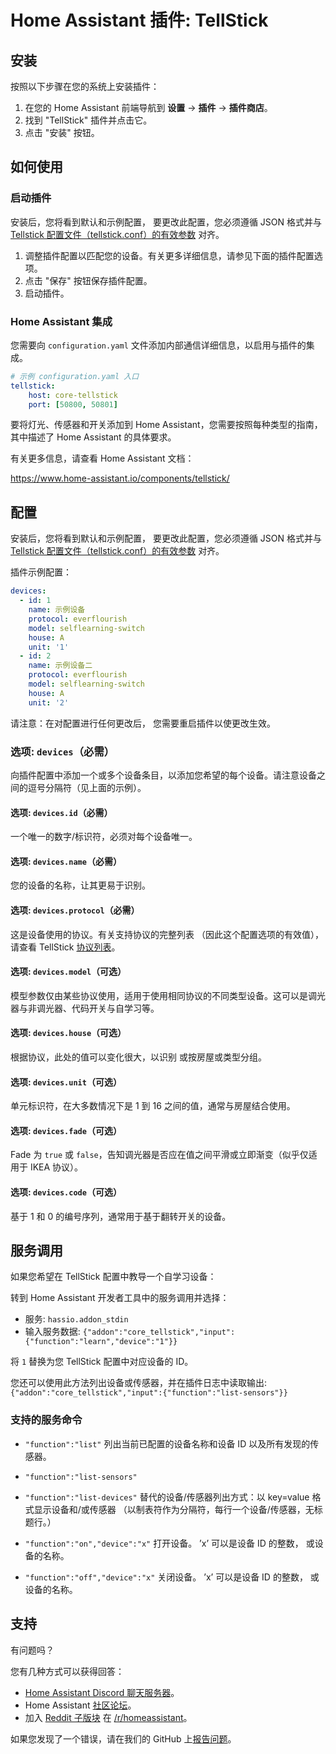 # Home Assistant 插件: TellStick

## 安装

按照以下步骤在您的系统上安装插件：

1. 在您的 Home Assistant 前端导航到 **设置** -> **插件** -> **插件商店**。
2. 找到 "TellStick" 插件并点击它。
3. 点击 "安装" 按钮。

## 如何使用

### 启动插件

安装后，您将看到默认和示例配置，
要更改此配置，您必须遵循 JSON 格式并与
[Tellstick 配置文件（tellstick.conf）的有效参数][conf] 对齐。

1. 调整插件配置以匹配您的设备。有关更多详细信息，请参见下面的插件配置选项。
2. 点击 "保存" 按钮保存插件配置。
3. 启动插件。

### Home Assistant 集成

您需要向 `configuration.yaml` 文件添加内部通信详细信息，以启用与插件的集成。

```yaml
# 示例 configuration.yaml 入口
tellstick:
    host: core-tellstick
    port: [50800, 50801]
```

要将灯光、传感器和开关添加到 Home Assistant，您需要按照每种类型的指南，其中描述了 Home Assistant 的具体要求。

有关更多信息，请查看 Home Assistant 文档：

<https://www.home-assistant.io/components/tellstick/>

## 配置

安装后，您将看到默认和示例配置，
要更改此配置，您必须遵循 JSON 格式并与
[Tellstick 配置文件（tellstick.conf）的有效参数][conf] 对齐。

插件示例配置：

```yaml
devices:
  - id: 1
    name: 示例设备
    protocol: everflourish
    model: selflearning-switch
    house: A
    unit: '1'
  - id: 2
    name: 示例设备二
    protocol: everflourish
    model: selflearning-switch
    house: A
    unit: '2'
```

请注意：在对配置进行任何更改后，
您需要重启插件以使更改生效。

### 选项: `devices`（必需）

向插件配置中添加一个或多个设备条目，以添加您希望的每个设备。请注意设备之间的逗号分隔符（见上面的示例）。

#### 选项: `devices.id`（必需）

一个唯一的数字/标识符，必须对每个设备唯一。

#### 选项: `devices.name`（必需）

您的设备的名称，让其更易于识别。

#### 选项: `devices.protocol`（必需）

这是设备使用的协议。有关支持协议的完整列表
（因此这个配置选项的有效值），请查看
TellStick [协议列表][protocol-list]。

#### 选项: `devices.model`（可选）

模型参数仅由某些协议使用，适用于使用相同协议的不同类型设备。这可以是调光器与非调光器、代码开关与自学习等。

#### 选项: `devices.house`（可选）

根据协议，此处的值可以变化很大，以识别
或按房屋或类型分组。

#### 选项: `devices.unit`（可选）

单元标识符，在大多数情况下是 1 到 16 之间的值，通常与房屋结合使用。

#### 选项: `devices.fade`（可选）

Fade 为 `true` 或 `false`，告知调光器是否应在值之间平滑或立即渐变（似乎仅适用于 IKEA 协议）。

#### 选项: `devices.code`（可选）

基于 1 和 0 的编号序列，通常用于基于翻转开关的设备。

## 服务调用

如果您希望在 TellStick 配置中教导一个自学习设备：

转到 Home Assistant 开发者工具中的服务调用并选择：

- 服务: `hassio.addon_stdin`
- 输入服务数据:
  `{"addon":"core_tellstick","input":{"function":"learn","device":"1"}}`

将 `1` 替换为您 TellStick 配置中对应设备的 ID。

您还可以使用此方法列出设备或传感器，并在插件日志中读取输出: `{"addon":"core_tellstick","input":{"function":"list-sensors"}}`

### 支持的服务命令

- `"function":"list"`
  列出当前已配置的设备名称和设备 ID 以及所有发现的传感器。

- `"function":"list-sensors"`

- `"function":"list-devices"`
  替代的设备/传感器列出方式：以 key=value 格式显示设备和/或传感器
  （以制表符作为分隔符，每行一个设备/传感器，无标题行。）

- `"function":"on","device":"x"`
  打开设备。 ’x’ 可以是设备 ID 的整数，
  或设备的名称。

- `"function":"off","device":"x"`
  关闭设备。 ’x’ 可以是设备 ID 的整数，
  或设备的名称。

## 支持

有问题吗？

您有几种方式可以获得回答：

- [Home Assistant Discord 聊天服务器][discord]。
- Home Assistant [社区论坛][forum]。
- 加入 [Reddit 子版块][reddit] 在 [/r/homeassistant][reddit]。

如果您发现了一个错误，请在我们的 GitHub 上[报告问题][issue]。

[conf]: http://developer.telldus.com/wiki/TellStick_conf
[discord]: https://discord.gg/c5DvZ4e
[forum]: https://community.home-assistant.io
[issue]: https://github.com/home-assistant/addons/issues
[protocol-list]: http://developer.telldus.com/wiki/TellStick_conf
[reddit]: https://reddit.com/r/homeassistant
[repository]: https://github.com/hassio-addons/repository